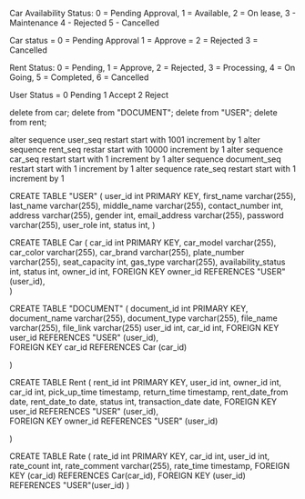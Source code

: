 Car Availability Status: 0 = Pending Approval, 1 = Available, 2 = On lease, 3 - Maintenance 4 - Rejected 5 - Cancelled

Car status = 0 = Pending Approval 1 = Approve = 2 = Rejected 3 = Cancelled

Rent Status: 0 = Pending, 1 = Approve, 2 = Rejected, 3 = Processing, 4 = On Going, 5 = Completed, 6 = Cancelled

User Status = 0 Pending 1 Accept 2 Reject

delete from car;
delete from "DOCUMENT";
delete from "USER";
delete from rent;

alter sequence user_seq restart start with 1001 increment by 1
alter sequence rent_seq restar start with 10000 increment by 1
alter sequence car_seq restart start with 1 increment by 1
alter sequence document_seq restart start with 1 increment by 1
alter sequence rate_seq restart start with 1 increment by 1

CREATE TABLE "USER" (
user_id int PRIMARY KEY,
first_name varchar(255),
last_name varchar(255),
middle_name varchar(255),
contact_number int,
address varchar(255),
gender int,
email_address varchar(255),
password varchar(255),
user_role int,
status int,
)

CREATE TABLE Car (
car_id int PRIMARY KEY,
car_model varchar(255),
car_color varchar(255),
car_brand varchar(255),
plate_number varchar(255),
seat_capacity int,
gas_type varchar(255),
availability_status int,
status int,
owner_id int,
FOREIGN KEY owner_id REFERENCES "USER" (user_id),  
)

CREATE TABLE "DOCUMENT" (
document_id int PRIMARY KEY,
document_name varchar(255),
document_type varchar(255),
file_name varchar(255),
file_link varchar(255)
user_id int,
car_id int,
FOREIGN KEY user_id REFERENCES "USER" (user_id),  
 FOREIGN KEY car_id REFERENCES Car (car_id)

)

CREATE TABLE Rent (
rent_id int PRIMARY KEY,
user_id int,
owner_id int,
car_id int,
pick_up_time timestamp,
return_time timestamp,
rent_date_from date,
rent_date_to date,
status int,
transaction_date date,
FOREIGN KEY user_id REFERENCES "USER" (user_id),  
 FOREIGN KEY owner_id REFERENCES "USER" (user_id)

)

CREATE TABLE Rate (
  rate_id int PRIMARY KEY,
  car_id int,
  user_id int,
  rate_count int,
  rate_comment varchar(255),
  rate_time timestamp,
  FOREIGN KEY (car_id) REFERENCES Car(car_id),
  FOREIGN KEY (user_id) REFERENCES "USER"(user_id)
)